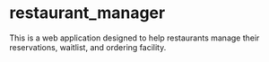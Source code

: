 # restaurant_manager
This is a web application designed to help restaurants manage their reservations, waitlist, and ordering facility.
